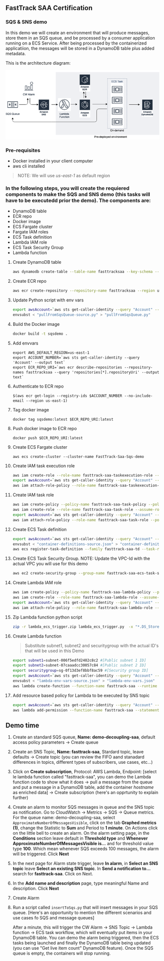 ## FastTrack SAA Certification

### SQS & SNS demo

In this demo we will create an environment that will produce messages, store them in an SQS queue, and be processed by a consumer application running on a ECS Service. After being processed by the containerized applicatiion, the messages will be stored in a DynamoDB table plus added metadata.

This is the architecture diagram:

<img src="images/FastTrackSaa-SQS-SNS-Page-1.png" alt="drawing" width="800"/>

### Pre-requisites

* Docker installed in your client computer
* aws cli installed

> NOTE: We will use *us-east-1* as default region

### In the following steps, you will create the requiered components to make the SQS and SNS demo (this tasks will have to be executedd prior the demo). The components are:

* DynamoDB table
* ECR repo
* Docker image
* ECS Fargate cluster
* Fargate IAM roles
* ECS Task definition
* Lambda IAM role
* ECS Task Security Group
* Lambda function

1. Create DynamoDB table

    ```sh
    aws dynamodb create-table --table-name fasttracksaa --key-schema --attribute-definitions AttributeName=queueMessage,AttributeType=S --key-schema AttributeName=queueMessage,KeyType=HASH --billing-mode PAY_PER_REQUEST
    ```

1. Create ECR repo

    ````sh
    aws ecr create-repository --repository-name fasttracksaa --region us-east-1
    ````

1. Update Python script with env vars

    ````sh
    export awsAccount=`aws sts get-caller-identity --query "Account" --output text`
    envsubst < "pullFromSqsQueue-source.py" > "pullFromSqsQueue.py"
    ````


1. Build the Docker image

    ````sh
    docker build -t sqsdemo .
    ````

1. Add envvars

    ````
    export AWS_DEFAULT_REGION=us-east-1
    export ACCOUNT_NUMBER=`aws sts get-caller-identity --query 'Account' --output text`
    export ECR_REPO_URI=`aws ecr describe-repositories --repository-names fasttracksaa --query 'repositories[*].repositoryUri' --output text`
    ````

1. Authenticate to ECR repo

    ````
    $(aws ecr get-login --registry-ids $ACCOUNT_NUMBER --no-include-email --region us-east-1)
    ````

1. Tag docker image

    ````
    docker tag sqsdemo:latest $ECR_REPO_URI:latest
    ````

1. Push docker image to ECR repo

    ````
    docker push $ECR_REPO_URI:latest
    ````

1. Create ECS Fargate cluster

    ````
    aws ecs create-cluster --cluster-name FastTrack-Saa-Sqs-demo
    ````

1. Create IAM task execution role

    ```sh
    aws iam create-role --role-name fasttrack-saa-taskexecution-role --assume-role-policy-document file://taskexecution-assume-role-policy-doc.json
    export awsAccount=`aws sts get-caller-identity --query "Account" --output text`
    aws iam attach-role-policy --role-name fasttrack-saa-taskexecution-role --policy-arn arn:aws:iam::aws:policy/service-role/AmazonECSTaskExecutionRolePolicy
    ```


1. Create IAM task role

    ```sh
    aws iam create-policy --policy-name fasttrack-saa-task-policy --policy-document file://fasttrack-task-policy-doc.json
    aws iam create-role --role-name fasttrack-saa-task-role --assume-role-policy-document file://taskexecution-assume-role-policy-doc.json
    export awsAccount=`aws sts get-caller-identity --query "Account" --output text`
    aws iam attach-role-policy --role-name fasttrack-saa-task-role --policy-arn arn:aws:iam::$awsAccount:policy/fasttrack-saa-task-policy
    ```

1. Create ECS Task definition

    ```sh
    export awsAccount=`aws sts get-caller-identity --query "Account" --output text`
    envsubst < "container-definitions-source.json" > "container-definitions.json"
    aws ecs register-task-definition --family fasttrack-saa-td --task-role-arn arn:aws:iam::$awsAccount:role/fasttrack-saa-task-role --execution-role-arn arn:aws:iam::$awsAccount:role/fasttrack-saa-taskexecution-role --network-mode awsvpc --container-definitions --cpu 256 --memory 512 --requires-compatibilities FARGATE --container-definitions file://container-definitions.json
    ```

1. Create ECS Task Security Group. NOTE: Update the VPC-Id with the actual VPC you will use for this demo

    ```sh
    aws ec2 create-security-group --group-name fasttrack-saa-ecs-task-sg --description "FastTrack ECS Task security group" --vpc-id vpc-0a899f4ba6ddd6f09
    ```

1. Create Lambda IAM role

    ```sh
    aws iam create-policy --policy-name fasttrack-saa-lambda-policy --policy-document file://fasttrack-lambda-policy-doc.json
    aws iam create-role --role-name fasttrack-saa-lambda-role --assume-role-policy-document file://lambda-assume-role-policy-doc.json
    export awsAccount=`aws sts get-caller-identity --query "Account" --output text`
    aws iam attach-role-policy --role-name fasttrack-saa-lambda-role --policy-arn arn:aws:iam::$awsAccount:policy/fasttrack-saa-lambda-policy
    ```

1. Zip Lambda function python script

    ```sh
    zip -r lambda_ecs_trigger.zip lambda_ecs_trigger.py  -x "*.DS_Store"
    ```

1. Create Lambda function

    > Substitute subnet1, subnet2 and securitygroup with the actual ID's that will be used in this Demo

    ```sh
    export subnet1=subnet-006f5edfd2402c8c2 #[Public subnet 1 ID]
    export subnet2=subnet-07caaadcc30057c84 #[Public subnet 2 ID]
    export securitygroup=sg-0f13d3ef8bbf8ac59 #[Security group ID]
    export awsAccount=`aws sts get-caller-identity --query "Account" --output text`
    envsubst < "lambda-env-vars-source.json" > "lambda-env-vars.json"
    aws lambda create-function --function-name fasttrack-saa --runtime python3.8 --role arn:aws:iam::$awsAccount:role/fasttrack-saa-lambda-role --handler lambda_ecs_trigger.lambda_handler --zip-file fileb://lambda_ecs_trigger.zip --timeout 20 --environment file://lambda-env-vars.json
    ```

1. Add resource based policy for Lambda to be executed by SNS topic

    ```sh
    export awsAccount=`aws sts get-caller-identity --query "Account" --output text`
    aws lambda add-permission --function-name fasttrack-saa --statement-id sns --action lambda:InvokeFunction --source-arn arn:aws:sns:us-east-1:$awsAccount:fasttrack-saa --principal sns.amazonaws.com --source-account $awsAccount
    ```

## Demo time

1. Create an standard SQS queue, **Name: demo-decoupling-saa**, default access policy parameters -> Create queue

1. Create an SNS Topic, **Name: fasttrack-saa**, Stardard topic, leave defaults -> Create topic (you can review the FIFO aand stanadard differences in topics, different types of subscribers, use cases, etc...)

1. Click on **Create subscription**, Protocol: AWS Lambda, Endpoint: [select le lambda function called "fasttrack-saa", you can demo the Lambda function code to show what it does -> pull a message from the queue and put a message in a DynamoDB table, add the container *hostname* as enriched data] -> Create subscription (here's an opprtunity to explain further)

1. Create an alarm to monitor SQS messages in queue and the SNS topic as notification. Go to CloudWatch -> Metrics -> SQS -> Queue metrics. For the queue name: demo-decoupling-saa, select `ApproximateNumberOfMessagesVisible`, click on the tab **Graphed metrics (1)**, change the Statistic to **Sum** and Period to **1 minute**. On Actions click on the little bell to create an alarm. On the alarm setting page, in the **Conditions** section leave default in **Threshold type** and **Whenever ApproximateNumberOfMessagesVisible is...** and for threshold value type **100**. Which mean whenever SQS exceeds 100 messages, the alarm will be triggered. Click **Next**

1. In the next page for Alarm state trigger, leave **In alarm**, in **Select an SNS topic** leave **Select an existing SNS topic**. In **Send a notification to…** search for **fasttrack-saa**. Click on Next.

1. In the **Add name and description** page, type meaningful Name and description. Click **Next**

1. Create Alarm

1. Run a script called `insertToSqs.py` that will insert messages in your SQS queue. [Here's an opportunity to mention the different scenarios and use cases fo SQS and message queues]

    After a minute, this will trigger the CW Alarm -> SNS Topic -> Lambda function -> ECS task workflow, which will eventually put items in your DynamoDB table. You can demo the alarm being triggered, then the ECS tasks being launched and finally the DynamoDB table being updated (you can use "Get live item count" DynamoDB feature). Once the SQS queue is empty, the containers will stop running.